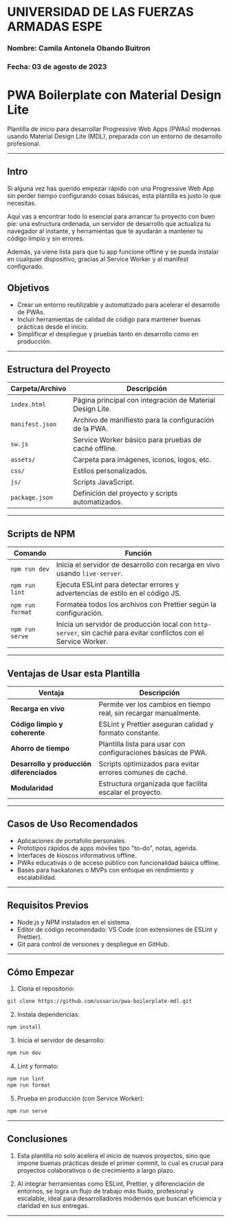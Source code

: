 #                    UNIVERSIDAD DE LAS FUERZAS ARMADAS ESPE
### Nombre: Camila Antonela Obando Buitron
### Fecha: 03 de agosto de 2023

# PWA Boilerplate con Material Design Lite

Plantilla de inicio para desarrollar Progressive Web Apps (PWAs) modernas usando Material Design Lite (MDL), preparada con un entorno de desarrollo profesional.

---
## Intro
Si alguna vez has querido empezar rápido con una Progressive Web App sin perder tiempo configurando cosas básicas, esta plantilla es justo lo que necesitas.

Aquí vas a encontrar todo lo esencial para arrancar tu proyecto con buen pie: una estructura ordenada, un servidor de desarrollo que actualiza tu navegador al instante, y herramientas que te ayudarán a mantener tu código limpio y sin errores.

Además, ya viene lista para que tu app funcione offline y se pueda instalar en cualquier dispositivo, gracias al Service Worker y al manifest configurado.

## Objetivos

- Crear un entorno reutilizable y automatizado para acelerar el desarrollo de PWAs.
- Incluir herramientas de calidad de código para mantener buenas prácticas desde el inicio.
- Simplificar el despliegue y pruebas tanto en desarrollo como en producción.

---

## Estructura del Proyecto

| Carpeta/Archivo     | Descripción |
|---------------------|-------------|
| `index.html`        | Página principal con integración de Material Design Lite. |
| `manifest.json`     | Archivo de manifiesto para la configuración de la PWA. |
| `sw.js`             | Service Worker básico para pruebas de caché offline. |
| `assets/`           | Carpeta para imágenes, íconos, logos, etc. |
| `css/`              | Estilos personalizados. |
| `js/`               | Scripts JavaScript. |
| `package.json`      | Definición del proyecto y scripts automatizados. |

---

## Scripts de NPM

| Comando                | Función |
|------------------------|--------|
| `npm run dev`          | Inicia el servidor de desarrollo con recarga en vivo usando `live-server`. |
| `npm run lint`         | Ejecuta ESLint para detectar errores y advertencias de estilo en el código JS. |
| `npm run format`       | Formatea todos los archivos con Prettier según la configuración. |
| `npm run serve`        | Inicia un servidor de producción local con `http-server`, sin caché para evitar conflictos con el Service Worker. |

---

## Ventajas de Usar esta Plantilla

| Ventaja                         | Descripción |
|----------------------------------|-------------|
|  **Recarga en vivo**           | Permite ver los cambios en tiempo real, sin recargar manualmente. |
|  **Código limpio y coherente** | ESLint y Prettier aseguran calidad y formato constante. |
|  **Ahorro de tiempo**         | Plantilla lista para usar con configuraciones básicas de PWA. |
|  **Desarrollo y producción diferenciados** | Scripts optimizados para evitar errores comunes de caché. |
|  **Modularidad**              | Estructura organizada que facilita escalar el proyecto. |

---

## Casos de Uso Recomendados

- Aplicaciones de portafolio personales.
- Prototipos rápidos de apps móviles tipo "to-do", notas, agenda.
- Interfaces de kioscos informativos offline.
- PWAs educativas o de acceso público con funcionalidad básica offline.
- Bases para hackatones o MVPs con enfoque en rendimiento y escalabilidad.

---

##  Requisitos Previos

- Node.js y NPM instalados en el sistema.
- Editor de código recomendado: VS Code (con extensiones de ESLint y Prettier).
- Git para control de versiones y despliegue en GitHub.

---

##  Cómo Empezar

1. Clona el repositorio:
```bash
git clone https://github.com/usuario/pwa-boilerplate-mdl.git
```

2. Instala dependencias:
```bash
npm install
```

3. Inicia el servidor de desarrollo:
```bash
npm run dev
```

4. Lint y formato:
```bash
npm run lint
npm run format
```

5. Prueba en producción (con Service Worker):
```bash
npm run serve
```

---

##  Conclusiones

1. Esta plantilla no solo acelera el inicio de nuevos proyectos, sino que impone buenas prácticas desde el primer commit, lo cual es crucial para proyectos colaborativos o de crecimiento a largo plazo.

2. Al integrar herramientas como ESLint, Prettier, y diferenciación de entornos, se logra un flujo de trabajo más fluido, profesional y escalable, ideal para desarrolladores modernos que buscan eficiencia y claridad en sus entregas.

---

